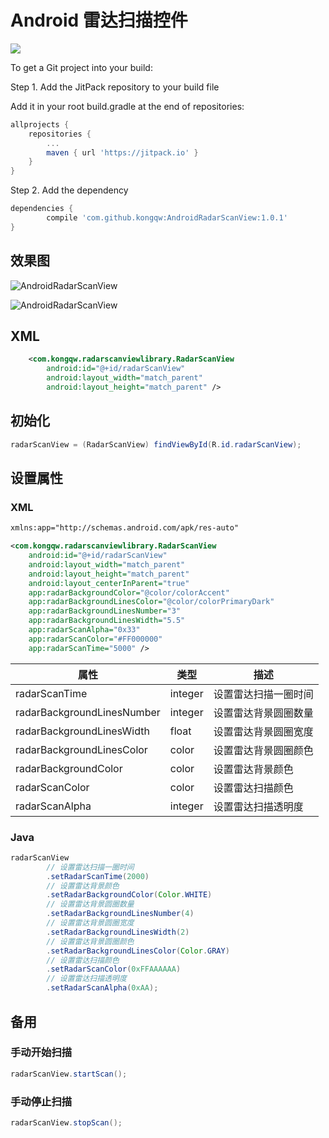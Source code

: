 # Android 雷达扫描控件

[![](https://jitpack.io/v/kongqw/AndroidRadarScanView.svg)](https://jitpack.io/#kongqw/AndroidRadarScanView)

To get a Git project into your build:

Step 1. Add the JitPack repository to your build file

Add it in your root build.gradle at the end of repositories:

``` gradle
allprojects {
    repositories {
        ...
        maven { url 'https://jitpack.io' }
    }
}
```

Step 2. Add the dependency

``` gradle
dependencies {
        compile 'com.github.kongqw:AndroidRadarScanView:1.0.1'
}
```

## 效果图

![AndroidRadarScanView](http://img.blog.csdn.net/20170310182212626?watermark/2/text/aHR0cDovL2Jsb2cuY3Nkbi5uZXQvcTQ4Nzg4MDI=/font/5a6L5L2T/fontsize/400/fill/I0JBQkFCMA==/dissolve/70/gravity/SouthEast)

![AndroidRadarScanView](http://img.blog.csdn.net/20170310182359258?watermark/2/text/aHR0cDovL2Jsb2cuY3Nkbi5uZXQvcTQ4Nzg4MDI=/font/5a6L5L2T/fontsize/400/fill/I0JBQkFCMA==/dissolve/70/gravity/SouthEast)

## XML

``` xml
    <com.kongqw.radarscanviewlibrary.RadarScanView
        android:id="@+id/radarScanView"
        android:layout_width="match_parent"
        android:layout_height="match_parent" />
```

## 初始化

``` java
radarScanView = (RadarScanView) findViewById(R.id.radarScanView);
```

## 设置属性

### XML

``` xml
xmlns:app="http://schemas.android.com/apk/res-auto"
```

``` xml
<com.kongqw.radarscanviewlibrary.RadarScanView
    android:id="@+id/radarScanView"
    android:layout_width="match_parent"
    android:layout_height="match_parent"
    android:layout_centerInParent="true"
    app:radarBackgroundColor="@color/colorAccent"
    app:radarBackgroundLinesColor="@color/colorPrimaryDark"
    app:radarBackgroundLinesNumber="3"
    app:radarBackgroundLinesWidth="5.5"
    app:radarScanAlpha="0x33"
    app:radarScanColor="#FF000000"
    app:radarScanTime="5000" />
```


| 属性 | 类型 | 描述 |
| --- | ----| ---- |
| radarScanTime | integer | 设置雷达扫描一圈时间 |
| radarBackgroundLinesNumber | integer | 设置雷达背景圆圈数量 |
| radarBackgroundLinesWidth | float | 设置雷达背景圆圈宽度 |
| radarBackgroundLinesColor | color | 设置雷达背景圆圈颜色 |
| radarBackgroundColor | color | 设置雷达背景颜色 |
| radarScanColor | color | 设置雷达扫描颜色 |
| radarScanAlpha | integer | 设置雷达扫描透明度 |


### Java

``` java
radarScanView
        // 设置雷达扫描一圈时间
        .setRadarScanTime(2000)
        // 设置雷达背景颜色
        .setRadarBackgroundColor(Color.WHITE)
        // 设置雷达背景圆圈数量
        .setRadarBackgroundLinesNumber(4)
        // 设置雷达背景圆圈宽度
        .setRadarBackgroundLinesWidth(2)
        // 设置雷达背景圆圈颜色
        .setRadarBackgroundLinesColor(Color.GRAY)
        // 设置雷达扫描颜色
        .setRadarScanColor(0xFFAAAAAA)
        // 设置雷达扫描透明度
        .setRadarScanAlpha(0xAA);
```

## 备用

### 手动开始扫描

``` java
radarScanView.startScan();
```

### 手动停止扫描

``` java
radarScanView.stopScan();
```

